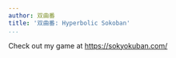 ```yaml
---
author: 双曲番
title: '双曲番: Hyperbolic Sokoban'
...
```


Check out my game at <https://sokyokuban.com/>
